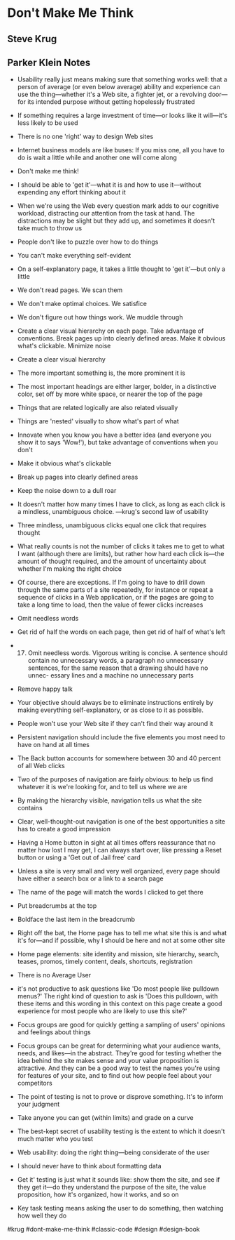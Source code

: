 # Don't Make Me Think
## Steve Krug

## Parker Klein Notes
-   Usability really just means making sure that something works well: that a person of average (or even below average) ability and experience can use the thing—whether it's a Web site, a fighter jet, or a revolving door—for its intended purpose without getting hopelessly frustrated
    
-   If something requires a large investment of time—or looks like it will—it's less likely to be used
    
-   There is no one 'right' way to design Web sites
    
-   Internet business models are like buses: If you miss one, all you have to do is wait a little while and another one will come along
    
-   Don't make me think!
    
-   I should be able to 'get it'—what it is and how to use it—without expending any effort thinking about it
    
-   When we're using the Web every question mark adds to our cognitive workload, distracting our attention from the task at hand. The distractions may be slight but they add up, and sometimes it doesn't take much to throw us
    
-   People don't like to puzzle over how to do things
    
-   You can't make everything self-evident
    
-   On a self-explanatory page, it takes a little thought to 'get it'—but only a little
    
-   We don't read pages. We scan them
    
-   We don't make optimal choices. We satisfice
    
-   We don't figure out how things work. We muddle through
    
-   Create a clear visual hierarchy on each page. Take advantage of conventions. Break pages up into clearly defined areas. Make it obvious what's clickable. Minimize noise
    
-   Create a clear visual hierarchy
    
-   The more important something is, the more prominent it is
    
-   The most important headings are either larger, bolder, in a distinctive color, set off by more white space, or nearer the top of the page
    
-   Things that are related logically are also related visually
    
-   Things are 'nested' visually to show what's part of what
    
-   Innovate when you know you have a better idea (and everyone you show it to says 'Wow!'), but take advantage of conventions when you don't
    
-   Make it obvious what's clickable
    
-   Break up pages into clearly defined areas
    
-   Keep the noise down to a dull roar
    
-   It doesn't matter how many times I have to click, as long as each click is a mindless, unambiguous choice. —krug's second law of usability
    
-   Three mindless, unambiguous clicks equal one click that requires thought
    
-   What really counts is not the number of clicks it takes me to get to what I want (although there are limits), but rather how hard each click is—the amount of thought required, and the amount of uncertainty about whether I'm making the right choice
    
-   Of course, there are exceptions. If I'm going to have to drill down through the same parts of a site repeatedly, for instance or repeat a sequence of clicks in a Web application, or if the pages are going to take a long time to load, then the value of fewer clicks increases
    
-   Omit needless words
    
-   Get rid of half the words on each page, then get rid of half of what's left
    
-   17. Omit needless words. Vigorous writing is concise. A sentence should contain no unnecessary words, a paragraph no unnecessary sentences, for the same reason that a drawing should have no unnec- essary lines and a machine no unnecessary parts
    
-   Remove happy talk
    
-   Your objective should always be to eliminate instructions entirely by making everything self-explanatory, or as close to it as possible.
    
-   People won't use your Web site if they can't find their way around it
    
-   Persistent navigation should include the five elements you most need to have on hand at all times
    
-   The Back button accounts for somewhere between 30 and 40 percent of all Web clicks
    
-   Two of the purposes of navigation are fairly obvious: to help us find whatever it is we're looking for, and to tell us where we are
    
-   By making the hierarchy visible, navigation tells us what the site contains
    
-   Clear, well-thought-out navigation is one of the best opportunities a site has to create a good impression
    
-   Having a Home button in sight at all times offers reassurance that no matter how lost I may get, I can always start over, like pressing a Reset button or using a 'Get out of Jail free' card
    
-   Unless a site is very small and very well organized, every page should have either a search box or a link to a search page
    
-   The name of the page will match the words I clicked to get there
    
-   Put breadcrumbs at the top
    
-   Boldface the last item in the breadcrumb
    
-   Right off the bat, the Home page has to tell me what site this is and what it's for—and if possible, why I should be here and not at some other site
    
-   Home page elements: site identity and mission, site hierarchy, search, teases, promos, timely content, deals, shortcuts, registration
    
-   There is no Average User
    
-   it's not productive to ask questions like 'Do most people like pulldown menus?' The right kind of question to ask is 'Does this pulldown, with these items and this wording in this context on this page create a good experience for most people who are likely to use this site?'
    
-   Focus groups are good for quickly getting a sampling of users' opinions and feelings about things
    
-   Focus groups can be great for determining what your audience wants, needs, and likes—in the abstract. They're good for testing whether the idea behind the site makes sense and your value proposition is attractive. And they can be a good way to test the names you're using for features of your site, and to find out how people feel about your competitors
    
-   The point of testing is not to prove or disprove something. It's to inform your judgment
    
-   Take anyone you can get (within limits) and grade on a curve
    
-   The best-kept secret of usability testing is the extent to which it doesn't much matter who you test
    
-   Web usability: doing the right thing—being considerate of the user
    
-   I should never have to think about formatting data
    
-   Get it' testing is just what it sounds like: show them the site, and see if they get it—do they understand the purpose of the site, the value proposition, how it's organized, how it works, and so on
    
-   Key task testing means asking the user to do something, then watching how well they do


#krug
#dont-make-me-think
#classic-code #design #design-book
